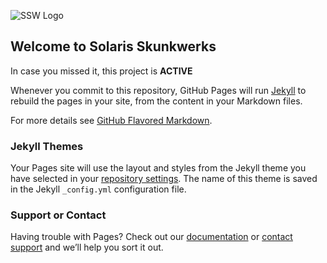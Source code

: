 ![SSW Logo](https://user-images.githubusercontent.com/1138818/115812248-5031a580-a3ae-11eb-8df4-5ec108c36bfa.png)

## Welcome to Solaris Skunkwerks

In case you missed it, this project is **ACTIVE**


Whenever you commit to this repository, GitHub Pages will run [Jekyll](https://jekyllrb.com/) to rebuild the pages in your site, from the content in your Markdown files.



For more details see [GitHub Flavored Markdown](https://guides.github.com/features/mastering-markdown/).

### Jekyll Themes

Your Pages site will use the layout and styles from the Jekyll theme you have selected in your [repository settings](https://github.com/Solaris-Skunk-Werks/solarisskunkwerks/settings/pages). The name of this theme is saved in the Jekyll `_config.yml` configuration file.

### Support or Contact

Having trouble with Pages? Check out our [documentation](https://docs.github.com/categories/github-pages-basics/) or [contact support](https://support.github.com/contact) and we’ll help you sort it out.
